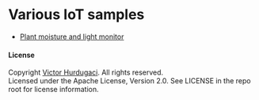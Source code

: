 Various IoT samples
========================

- [Plant moisture and light monitor](http://victorhurdugaci.com/plant-moisture-and-light-monitor/)

#### License

Copyright [Victor Hurdugaci](http://victorhurdugaci.com). All rights reserved.  
Licensed under the Apache License, Version 2.0. See LICENSE in the repo root for license information.